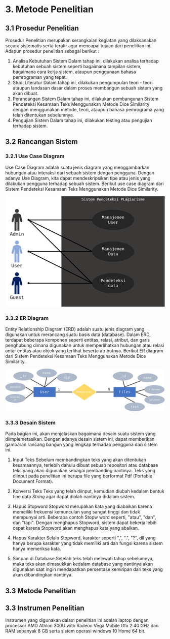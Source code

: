 # 3. Metode Penelitian

## 3.1 Prosedur Penelitian

Prosedur Penelitian merupakan serangkaian kegiatan yang dilaksanakan secara sistematis serta teratir agar mencapai tujuan dari penelitian ini. Adapun prosedur penelitian sebagai berikut :

1. Analisa Kebutuhan Sistem
   Dalam tahap ini, dilakukan analisa terhadap kebutuhan sebuah sistem seperti bagaimana tampilan sistem, bagaimana cara kerja sistem, ataupun penggunaan bahasa pemrograman yang tepat.
2. Studi Literatur
   Dalam tahap ini, dilakukan pengumpulan teori - teori ataupun landasan dasar dalam proses membangun sebuah sistem yang akan dibuat.
3. Perancangan Sistem
   Dalam tahap ini, dilakukan pembangunan Sistem Pendeteksi Kesamaan Teks Menggunakan Metode Dice Similarity dengan menggunakan metode, teori, ataupun bahasa pemrograma yang telah ditentukan sebelumnya.
4. Pengujian Sistem
   Dalam tahap ini, dilakukan testing atau pengujian terhadap sistem.

## 3.2 Rancangan Sistem

### 3.2.1 Use Case Diagram

Use Case Diagram adalah suatu jenis diagram yang menggambarkan hubungan atau interaksi dari sebuah sistem dengan pengguna. Dengan adanya Use Diagram, kita dapat mendeskripsikan tipe atau jenis yang dilakukan pengguna terhadap sebuah sistem. Berikut use case diagram dari Sistem Pendeteksi Kesamaan Teks Menggunakan Metode Dice Similarity.

![Use Case Diagram](img/use_case.png)

### 3.3.2 ER Diagram

Entity Relationship Diagram (ERD) adalah suatu jenis diagram yang digunakan untuk merancang suatu basis data (database). Dalam ERD, terdapat beberapa komponen seperti entitas, relasi, atribut, dan garis penghubung dimana digunakan untuk memperlihatkan hubungan atau relasi antar entitas atau objek yang terlihat beserta atributnya. Berikut ER diagram dari Sistem Pendeteksi Kesamaan Teks Menggunakan Metode Dice Similarity.

![Entity RRelationship Diagram](img/erd.png)

### 3.3.3 Desain Sistem

Pada bagian ini, akan menjelaskan bagaimana desain suatu sistem yang diimplemetasikan. Dengan adanya desain sistem ini, dapat memberikan gambaran rancang bangun yang lengkap terhadap pengguna dari sistem ini.

1. Input Teks
   Sebelum membandingkan teks yang akan ditentukan kesamaannya, terlebih dahulu dibuat sebuah repositori atau database teks yang akan digunakan sebagai pembanding nantinya. Teks yang diinput pada penelitian ini berupa file yang berformat Pdf (Portable Document Format).

2. Konversi Teks
   Teks yang telah diinput, kemudian diubah kedalam bentuk tipe data _String_ agar dapat diolah nantinya didalam sistem.

3. Hapus Stopword
   Stopword merupakan kata yang diabaikan karena memeiliki frekuensi kemunculan yang sangat tinggi dan tidak mempunyai arti. Beberapa contoh Stopw word seperti, "atau", "dan", dan "tapi". Dengan menghapus Stopword, sistem dapat bekerja lebih cepat karena Stopword akan menghapus kata yang abaikan.

4. Hapus Karakter
   Selain Stopword, karakter seperti ",", ".", "?", dll yang hanya berupa karakter yang tidak memiliki arti dan fungsi karena sistem hanya memeriksa kata.

5. Simpan di Database
   Setelah teks telah melewati tahap sebelumnya, maka teks akan dimasukkan kedalam database yang nantinya akan digunakan saat ingin mendapatkan persentase kemiripan dari teks yang akan dibandingkan nantinya.

## 3.3 Metode Penelitian

## 3.3 Instrumen Penelitian

Instrumen yang digunakan dalam penelitian ini adalah laptop dengan processor AMD Athlon 300U with Radeon Vega Mobile Gfx 2.40 GHz dan RAM sebanyak 8 GB serta sistem operasi windows 10 Home 64 bit.
